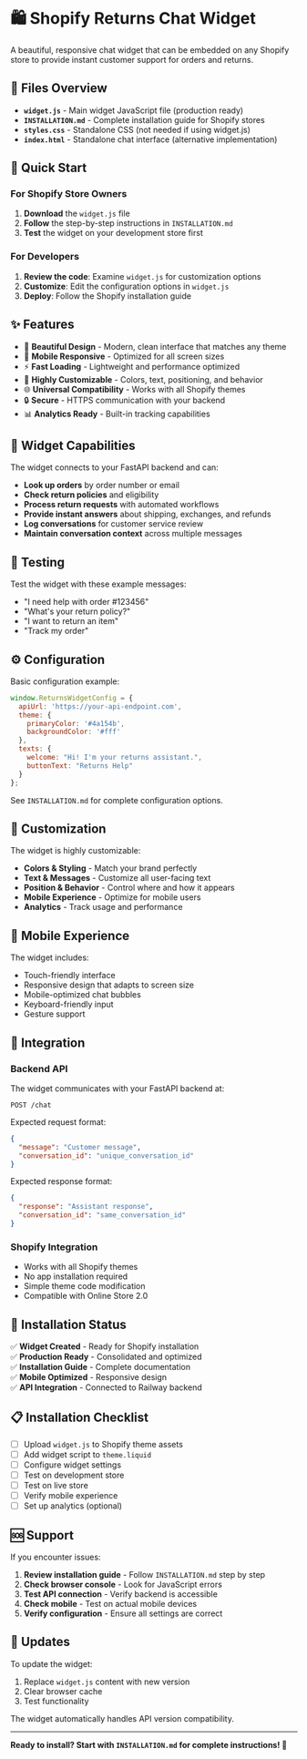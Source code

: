 # 🛍️ Shopify Returns Chat Widget

A beautiful, responsive chat widget that can be embedded on any Shopify store to provide instant customer support for orders and returns.

## 📁 Files Overview

- **`widget.js`** - Main widget JavaScript file (production ready)
- **`INSTALLATION.md`** - Complete installation guide for Shopify stores
- **`styles.css`** - Standalone CSS (not needed if using widget.js)
- **`index.html`** - Standalone chat interface (alternative implementation)

## 🚀 Quick Start

### For Shopify Store Owners

1. **Download** the `widget.js` file
2. **Follow** the step-by-step instructions in `INSTALLATION.md`
3. **Test** the widget on your development store first

### For Developers

1. **Review the code**: Examine `widget.js` for customization options
2. **Customize**: Edit the configuration options in `widget.js`
3. **Deploy**: Follow the Shopify installation guide

## ✨ Features

- 🎨 **Beautiful Design** - Modern, clean interface that matches any theme
- 📱 **Mobile Responsive** - Optimized for all screen sizes
- ⚡ **Fast Loading** - Lightweight and performance optimized
- 🔧 **Highly Customizable** - Colors, text, positioning, and behavior
- 🌐 **Universal Compatibility** - Works with all Shopify themes
- 🔒 **Secure** - HTTPS communication with your backend
- 📊 **Analytics Ready** - Built-in tracking capabilities

## 🎯 Widget Capabilities

The widget connects to your FastAPI backend and can:

- **Look up orders** by order number or email
- **Check return policies** and eligibility  
- **Process return requests** with automated workflows
- **Provide instant answers** about shipping, exchanges, and refunds
- **Log conversations** for customer service review
- **Maintain conversation context** across multiple messages

## 🧪 Testing

Test the widget with these example messages:
- "I need help with order #123456"
- "What's your return policy?"
- "I want to return an item" 
- "Track my order"

## ⚙️ Configuration

Basic configuration example:

```javascript
window.ReturnsWidgetConfig = {
  apiUrl: 'https://your-api-endpoint.com',
  theme: {
    primaryColor: '#4a154b',
    backgroundColor: '#fff'
  },
  texts: {
    welcome: "Hi! I'm your returns assistant.",
    buttonText: "Returns Help"
  }
};
```

See `INSTALLATION.md` for complete configuration options.

## 🔧 Customization

The widget is highly customizable:

- **Colors & Styling** - Match your brand perfectly
- **Text & Messages** - Customize all user-facing text
- **Position & Behavior** - Control where and how it appears
- **Mobile Experience** - Optimize for mobile users
- **Analytics** - Track usage and performance

## 📱 Mobile Experience

The widget includes:
- Touch-friendly interface
- Responsive design that adapts to screen size
- Mobile-optimized chat bubbles
- Keyboard-friendly input
- Gesture support

## 🔗 Integration

### Backend API
The widget communicates with your FastAPI backend at:
```
POST /chat
```

Expected request format:
```json
{
  "message": "Customer message",
  "conversation_id": "unique_conversation_id"
}
```

Expected response format:
```json
{
  "response": "Assistant response",
  "conversation_id": "same_conversation_id"
}
```

### Shopify Integration
- Works with all Shopify themes
- No app installation required
- Simple theme code modification
- Compatible with Online Store 2.0

## 🚦 Installation Status

✅ **Widget Created** - Ready for Shopify installation  
✅ **Production Ready** - Consolidated and optimized  
✅ **Installation Guide** - Complete documentation  
✅ **Mobile Optimized** - Responsive design  
✅ **API Integration** - Connected to Railway backend  

## 📋 Installation Checklist

- [ ] Upload `widget.js` to Shopify theme assets
- [ ] Add widget script to `theme.liquid`
- [ ] Configure widget settings
- [ ] Test on development store
- [ ] Test on live store
- [ ] Verify mobile experience
- [ ] Set up analytics (optional)

## 🆘 Support

If you encounter issues:

1. **Review installation guide** - Follow `INSTALLATION.md` step by step
2. **Check browser console** - Look for JavaScript errors
3. **Test API connection** - Verify backend is accessible
4. **Check mobile** - Test on actual mobile devices
5. **Verify configuration** - Ensure all settings are correct

## 🔄 Updates

To update the widget:
1. Replace `widget.js` content with new version
2. Clear browser cache
3. Test functionality

The widget automatically handles API version compatibility.

---

**Ready to install? Start with `INSTALLATION.md` for complete instructions! 🚀** 
